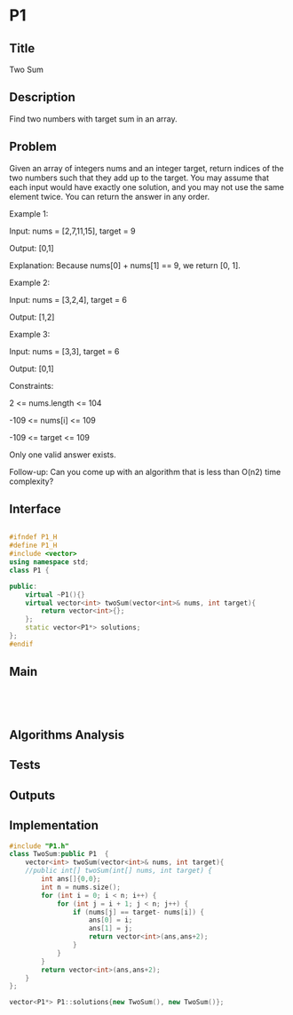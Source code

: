 # P1  

## Title 
Two Sum

## Description
Find two numbers with target sum in an array.

## Problem
Given an array of integers nums and an integer target, return indices of the two numbers such that they add up to the target. 
You may assume that each input would have exactly one solution, and you may not use the same element twice. 
You can return the answer in any order. 

Example 1: 


Input: nums = [2,7,11,15], target = 9 

Output: [0,1] 

Explanation: Because nums[0] + nums[1] == 9, we return [0, 1]. 

Example 2: 

 

Input: nums = [3,2,4], target = 6 

Output: [1,2] 

Example 3: 

 

Input: nums = [3,3], target = 6 

Output: [0,1] 

  

 

Constraints: 

 

2 <= nums.length <= 104 

-109 <= nums[i] <= 109 

-109 <= target <= 109 

Only one valid answer exists. 

  

 

Follow-up: Can you come up with an algorithm that is less than O(n2) time complexity? 

 

## Interface
```c++

#ifndef P1_H
#define P1_H
#include <vector>
using namespace std;
class P1 { 

public: 
    virtual ~P1(){}
    virtual vector<int> twoSum(vector<int>& nums, int target){
        return vector<int>{};
    };
    static vector<P1*> solutions;
}; 
#endif
```


## Main 
```C++





```





## Algorithms Analysis

## Tests

## Outputs

## Implementation
```c++
#include "P1.h"
class TwoSum:public P1  {
    vector<int> twoSum(vector<int>& nums, int target){
    //public int[] twoSum(int[] nums, int target) {
        int ans[]{0,0};
        int n = nums.size();
        for (int i = 0; i < n; i++) {
            for (int j = i + 1; j < n; j++) {
                if (nums[j] == target- nums[i]) {
                    ans[0] = i;
                    ans[1] = j;
                    return vector<int>(ans,ans+2);
                }
            }
        }
        return vector<int>(ans,ans+2);
    }
};

vector<P1*> P1::solutions{new TwoSum(), new TwoSum()};

```


